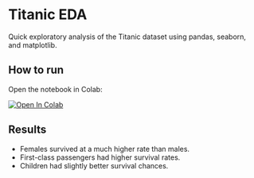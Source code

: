 
# Titanic EDA

Quick exploratory analysis of the Titanic dataset using pandas, seaborn, and matplotlib.

## How to run
Open the notebook in Colab:  

[![Open In Colab](https://colab.research.google.com/assets/colab-badge.svg)](https://colab.research.google.com/github/ibrahimasifali94/eda-titanic/blob/main/eda_titanic.ipynb)

## Results
- Females survived at a much higher rate than males.
- First-class passengers had higher survival rates.
- Children had slightly better survival chances.

